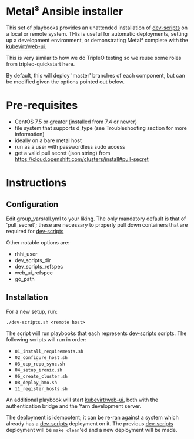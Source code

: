 Metal³ Ansible installer
===============================

This set of playbooks provides an unattended installation of [dev-scripts](https://github.com/openshift-metal3/dev-scripts/) on a 
local or remote system.  THis is useful for automatic deployments, setting up a development environment, or demonstrating Metal³ 
complete with the [kubevirt/web-ui](https://github.com/kubevirt/web-ui).

This is very similar to how we do TripleO testing so we reuse some roles
from tripleo-quickstart here.

By default, this will deploy 'master' branches of each component, but can be modified given the options pointed out below.

# Pre-requisites

- CentOS 7.5 or greater (installed from 7.4 or newer)
- file system that supports d_type (see Troubleshooting section for more information)
- ideally on a bare metal host
- run as a user with passwordless sudo access
- get a valid pull secret (json string) from https://cloud.openshift.com/clusters/install#pull-secret

# Instructions

## Configuration

Edit group_vars/all.yml to your liking.  The only mandatory default is that of 'pull_secret'; these 
are necessary to properly pull down containers that are required for [dev-scripts](https://github.com/openshift-metal3/dev-scripts/)

Other notable options are:
-  rhhi_user
-  dev_scripts_dir
-  dev_scripts_refspec
-  web_ui_refspec
-  go_path

## Installation

For a new setup, run:

`./dev-scripts.sh <remote host>`

The script will run playbooks that each represents [dev-scripts](https://github.com/openshift-metal3/dev-scripts/) scripts.  The following
scripts will run in order:

- `01_install_requirements.sh`
- `02_configure_host.sh`
- `03_ocp_repo_sync.sh`
- `04_setup_ironic.sh`
- `06_create_cluster.sh`
- `08_deploy_bmo.sh`
- `11_register_hosts.sh`

An additional playbook will start [kubevirt/web-ui](https://github.com/kubevirt/web-ui), both with 
the authentication bridge and the Yarn development server.

The deployment is idempotent; it can be re-ran against a system which already has a [dev-scripts](https://github.com/openshift-metal3/dev-scripts/) 
deployment on it.  The previous [dev-scripts](https://github.com/openshift-metal3/dev-scripts/) deployment will be `make clean`'ed and a 
new deployment will be made.
